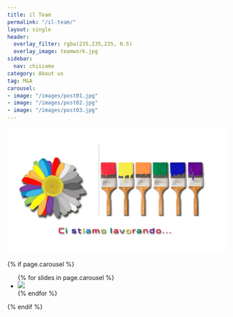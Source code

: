 ```yaml
---
title: il Team
permalink: "/il-team/"
layout: single
header:
  overlay_filter: rgba(235,235,235, 0.5)
  overlay_image: teamwork.jpg
sidebar:
  nav: chisiamo
category: About us
tag: M&A
carousel:
- image: "/images/post01.jpg"
- image: "/images/post02.jpg"
- image: "/images/post03.jpg"
---
```


![](/images/work-in-progress.png)

{% if page.carousel %}
  <div class="flexslider">
    <ul class="slides">
      {% for slides in page.carousel %}
      <li>
        <img src="{{ slides.image }}">
      </li>
      {% endfor %}
    </ul>
  </div>
{% endif %}

<!-- Place somewhere in the <body> of your page
<div class="flexslider">
  <ul class="slides">
    <li>
      <img src="/images/post01.jpg" />
    </li>
    <li>
      <img src="/images/post02.jpg" />
    </li>
    <li>
      <img src="/images/post03.jpg" />
    </li>
  </ul>
</div> -->
